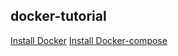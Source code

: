 ## docker-tutorial

[Install Docker](install-docker.md)
[Install Docker-compose](install-docker-compose.md)
